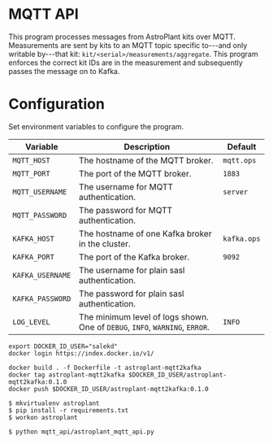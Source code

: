 # MQTT API
This program processes messages from AstroPlant kits over MQTT.
Measurements are sent by kits to an MQTT topic specific to---and only writable by---that kit: `kit/<serial>/measurements/aggregate`.
This program enforces the correct kit IDs are in the measurement and subsequently passes the message on to Kafka.

# Configuration
Set environment variables to configure the program.

| Variable | Description | Default |
|-|-|-|
| `MQTT_HOST` | The hostname of the MQTT broker. | `mqtt.ops` |
| `MQTT_PORT` | The port of the MQTT broker. | `1883` |
| `MQTT_USERNAME` | The username for MQTT authentication. | `server` |
| `MQTT_PASSWORD` | The password for MQTT authentication. | |
| `KAFKA_HOST` | The hostname of one Kafka broker in the cluster. | `kafka.ops` |
| `KAFKA_PORT` | The port of the Kafka broker. | `9092` |
| `KAFKA_USERNAME` | The username for plain sasl authentication. | |
| `KAFKA_PASSWORD` | The password for plain sasl authentication. | |
| `LOG_LEVEL` | The minimum level of logs shown. One of `DEBUG`, `INFO`, `WARNING`, `ERROR`. | `INFO` |

```shell
export DOCKER_ID_USER="salekd"
docker login https://index.docker.io/v1/

docker build . -f Dockerfile -t astroplant-mqtt2kafka
docker tag astroplant-mqtt2kafka $DOCKER_ID_USER/astroplant-mqtt2kafka:0.1.0
docker push $DOCKER_ID_USER/astroplant-mqtt2kafka:0.1.0
```

```shell
$ mkvirtualenv astroplant
$ pip install -r requirements.txt
$ workon astroplant

$ python mqtt_api/astroplant_mqtt_api.py
```
